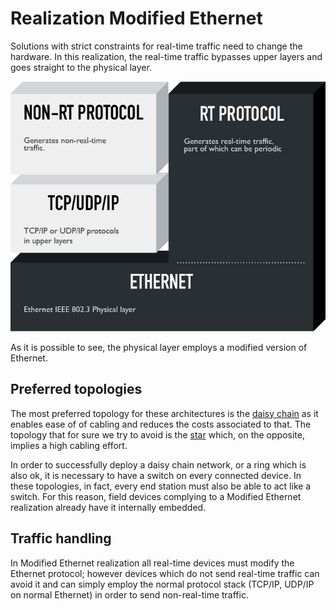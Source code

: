 # Realization Modified Ethernet

Solutions with strict constraints for real-time traffic need to change the hardware. In this realization, the real-time traffic bypasses upper layers and goes straight to the physical layer.

![Visualization of realization Modified Ethernet](../assets/modified-ethernet.png)

As it is possible to see, the physical layer employs a modified version of Ethernet.

## Preferred topologies
The most preferred topology for these architectures is the [daisy chain](https://en.wikipedia.org/wiki/Network_topology#Daisy_chain) as it enables ease of of cabling and reduces the costs associated to that. The topology that for sure we try to avoid is the [star](https://en.wikipedia.org/wiki/Star_network) which, on the opposite, implies a high cabling effort.

In order to successfully deploy a daisy chain network, or a ring which is also ok, it is necessary to have a switch on every connected device. In these topologies, in fact, every end station must also be able to act like a switch. For this reason, field devices complying to a Modified Ethernet realization already have it internally embedded.

## Traffic handling
In Modified Ethernet realization all real-time devices must modify the Ethernet protocol; however devices which do not send real-time traffic can avoid it and can simply employ the normal protocol stack (TCP/IP, UDP/IP on normal Ethernet) in order to send non-real-time traffic.